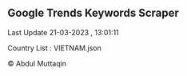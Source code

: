 

## Google Trends Keywords Scraper 
 
Last Update 21-03-2023 , 13:01:11

Country List :
VIETNAM.json



© Abdul Muttaqin 
